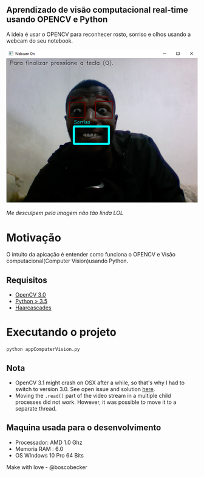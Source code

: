 ## Aprendizado de visão computacional real-time usando OPENCV e Python
A ideia é usar o OPENCV para reconhecer rosto, sorriso e olhos usando a webcam do seu notebook.

![Screenshot](image/screenshotCV.png)

*Me desculpem pela imagem não tão linda LOL*



# Motivação

O intuito da apicação é entender como funciona o OPENCV e Visão computacional(Computer Vision)usando Python.

## Requisitos
   - [OpenCV 3.0](http://opencv.org/)
   - [Python > 3.5](https://www.python.org/downloads/)
   - [Haarcascades](https://github.com/opencv/opencv/tree/master/data/haarcascades)


# Executando o projeto
```
python appComputerVision.py
```

## Nota
- OpenCV 3.1 might crash on OSX after a while, so that's why I had to switch to version 3.0. See open issue and solution [here](https://github.com/opencv/opencv/issues/5874).
- Moving the `.read()` part of the video stream in a multiple child processes did not work. However, it was possible to move it to a separate thread.


## Maquina usada para o desenvolvimento
* Processador: AMD 1.0 Ghz
* Memoria RAM : 6.0 
* OS WIndows 10 Pro 64 Bits

Make with love - @boscobecker
